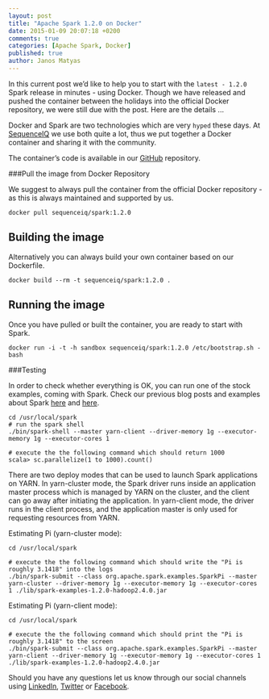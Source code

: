 ```yaml
---
layout: post
title: "Apache Spark 1.2.0 on Docker"
date: 2015-01-09 20:07:18 +0200
comments: true
categories: [Apache Spark, Docker]
published: true
author: Janos Matyas
---
```



In this current post we’d like to help you to start with the `latest - 1.2.0` Spark release in minutes - using Docker. Though we have released and pushed the container between the holidays into the official Docker repository, we were still due with the post. Here are the details ...

Docker and Spark are two technologies which are very `hyped` these days. At [SequenceIQ](http://sequenceiq.com/) we use both quite a lot, thus we put together a Docker container and sharing it with the community.

The container’s code is available in our [GitHub](https://github.com/sequenceiq/docker-spark/tree/v1.2.0onHadoop2.6.0) repository.

###Pull the image from Docker Repository

We suggest to always pull the container from the official Docker repository - as this is always maintained and supported by us.

```
docker pull sequenceiq/spark:1.2.0
```

<!-- more -->

## Building the image

Alternatively you can always build your own container based on our Dockerfile.

```
docker build --rm -t sequenceiq/spark:1.2.0 .
```

## Running the image

Once you have pulled or built the container, you are ready to start with Spark.

```
docker run -i -t -h sandbox sequenceiq/spark:1.2.0 /etc/bootstrap.sh -bash
```

###Testing

In order to check whether everything is OK, you can run one of the stock examples, coming with Spark. Check our previous blog posts and examples about Spark [here](http://blog.sequenceiq.com/blog/2014/07/31/spark-mllib/) and [here](http://blog.sequenceiq.com/blog/2014/08/22/spark-submit-in-java/).

```
cd /usr/local/spark
# run the spark shell
./bin/spark-shell --master yarn-client --driver-memory 1g --executor-memory 1g --executor-cores 1

# execute the the following command which should return 1000
scala> sc.parallelize(1 to 1000).count()
```

There are two deploy modes that can be used to launch Spark applications on YARN. In yarn-cluster mode, the Spark driver runs inside an application master process which is managed by YARN on the cluster, and the client can go away after initiating the application. In yarn-client mode, the driver runs in the client process, and the application master is only used for requesting resources from YARN.

Estimating Pi (yarn-cluster mode):

```
cd /usr/local/spark

# execute the the following command which should write the "Pi is roughly 3.1418" into the logs
./bin/spark-submit --class org.apache.spark.examples.SparkPi --master yarn-cluster --driver-memory 1g --executor-memory 1g --executor-cores 1 ./lib/spark-examples-1.2.0-hadoop2.4.0.jar
```

Estimating Pi (yarn-client mode):

```
cd /usr/local/spark

# execute the the following command which should print the "Pi is roughly 3.1418" to the screen
./bin/spark-submit --class org.apache.spark.examples.SparkPi --master yarn-client --driver-memory 1g --executor-memory 1g --executor-cores 1 ./lib/spark-examples-1.2.0-hadoop2.4.0.jar
```

Should you have any questions let us know through our social channels using [LinkedIn](https://www.linkedin.com/company/sequenceiq/), [Twitter](https://twitter.com/sequenceiq) or [Facebook](https://www.facebook.com/sequenceiq).
